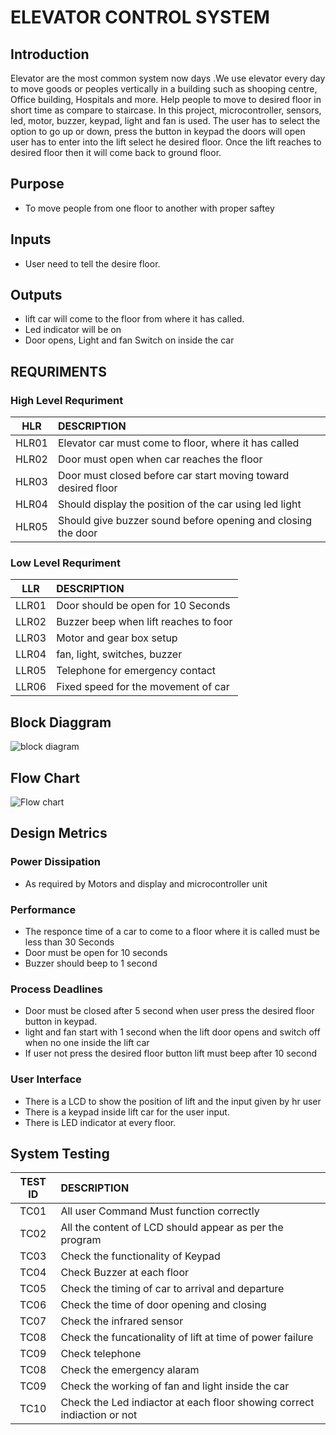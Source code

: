 
# ELEVATOR CONTROL SYSTEM

## Introduction
   Elevator are the most common system now days .We use elevator every day to move goods or peoples vertically in a building such as shooping centre, Office building, Hospitals and more. Help people to move to desired floor in short time as compare to staircase.
   In this project, microcontroller, sensors, led, motor, buzzer, keypad, light and fan is used. The user has to select the option to go up or down, press the button in keypad the doors will open user has to enter into the lift select he desired floor. Once the lift reaches to desired floor then it will come back to ground floor.
 
 ## Purpose
 * To move people from one floor to another with proper saftey
    
 ## Inputs 
 * User need to tell the desire floor.
    
 ## Outputs
 * lift car will come to the floor from where it has called.
 * Led indicator will be on 
 * Door opens, Light and fan Switch on inside the car
 ## REQURIMENTS
   
   ### High Level Requriment
   
   | HLR |               DESCRIPTION|
   |:----:|:--------------------------------------------------|
   |HLR01|Elevator car must come to floor, where it has called|
   |HLR02|Door must open when car reaches the floor|
   |HLR03|Door must closed before car start moving toward desired floor|
   |HLR04|Should display the position of the car using led light|
   |HLR05|Should give buzzer sound before opening and closing the door|
   
   ### Low Level Requriment
   
   | LLR |          DESCRIPTION|
   |:----:|:--------------------------------------------------|
   |LLR01|Door should be open for 10 Seconds|
   |LLR02|Buzzer beep when lift reaches to foor|
   |LLR03|Motor and gear box setup|
   |LLR04|fan, light, switches, buzzer|
   |LLR05|Telephone for emergency contact|
   |LLR06|Fixed speed for the movement of car|
   
   
## Block Diaggram 

![block diagram](https://user-images.githubusercontent.com/57553580/154838648-be8b8d37-4746-46b3-b324-f003355fb619.jpg)

## Flow Chart

![Flow chart](https://user-images.githubusercontent.com/57553580/154838695-c8b8f4a6-16fb-4539-8278-741047e402b6.jpg)

## Design Metrics

   ### Power Dissipation
   * As required by Motors and display and microcontroller unit
   ### Performance 
   * The responce time of a car to come to a floor where it is called must be less than 30 Seconds
   * Door must be open for 10 seconds 
   * Buzzer should beep to 1 second
   ### Process Deadlines
   * Door must be closed after 5 second when user press the desired floor button in keypad.
   * light and fan start with 1 second when the lift door opens and switch off when no one inside the lift car
   * If user not press the desired floor button lift must beep after 10 second 
   ### User Interface
   * There is a LCD to show the position of lift and the input given by hr user
   * There is a keypad inside lift car for the user input.
   * There is LED indicator at every floor.
   
## System Testing

| TEST ID |                DESCRIPTION|
|:----:|:--------------------------------------------------|
|TC01|All user Command Must function correctly|
|TC02|All the content of LCD should appear as per the program|
|TC03|Check the functionality of Keypad|
|TC04|Check Buzzer at each floor |
|TC05|Check the timing of car to arrival and departure|
|TC06|Check the time of door opening and closing|
|TC07|Check the infrared sensor |
|TC08|Check the funcationality of lift at time of power failure|
|TC09|Check telephone|
|TC08|Check the emergency alaram|
|TC09|Check the working of fan and light inside the car|
|TC10|Check the Led indiactor at each floor showing correct indiaction or not|

 
